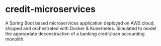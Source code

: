 # credit-microservices
A Spring Boot based microservices application deployed on AWS cloud, shipped and orchestrated with Docker &amp; Kubernetes. Simulated to model the appropriate deconstruction of a banking credit/loan accounting monolith.
